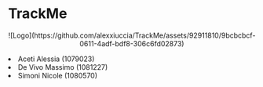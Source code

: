 # TrackMe

<p align="center">
  ![Logo](https://github.com/alexxiuccia/TrackMe/assets/92911810/9bcbcbcf-0611-4adf-bdf8-306c6fd02873)

</p
Progetto di Ingegneria del Software del corso di laurea triennale in Ingegneria Informatica presso l'Università degli Studi di Bergamo.

* Aceti Alessia (1079023)
* De Vivo Massimo (1081227)
* Simoni Nicole (1080570)

